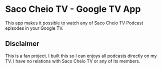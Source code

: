 # Saco Cheio TV - Google TV App

This app makes it possible to watch any of Saco Cheio TV Podcast episodes in your Google TV.

## Disclaimer

This is a fan project. I built this so I can enjoys all podcasts directly on my TV. I have no relations with Saco Cheio TV or any of its members.

